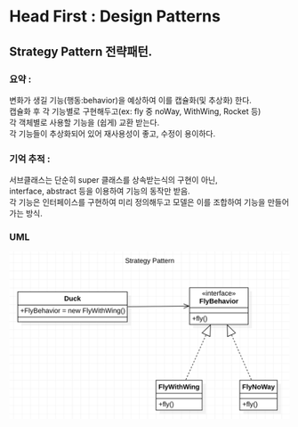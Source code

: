 # Head First : Design Patterns

## Strategy Pattern 전략패턴.

### 요약 : 
변화가 생길 기능(행동:behavior)을 예상하여 이를 캡슐화(및 추상화) 한다.  
캡슐화 후 각 기능별로 구현해두고(ex: fly 중 noWay, WithWing, Rocket 등)  
각 객체별로 사용할 기능을 (쉽게) 교환 받는다.  
각 기능들이 추상화되어 있어 재사용성이 좋고, 수정이 용이하다.  

  

### 기억 추적 : 
서브클래스는 단순히 super 클래스를 상속받는식의 구현이 아닌,  
interface, abstract 등을 이용하여 기능의 동작만 받음.  
각 기능은 인터페이스를 구현하여 미리 정의해두고 모델은 이를 조합하여 기능을 만들어가는 방식.  


### UML
![Alt uml](./strategy_uml.png?s=200 )

